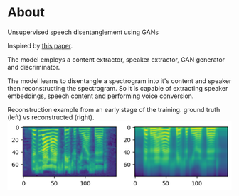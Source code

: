 # About
Unsupervised speech disentanglement using GANs

Inspired by [this paper](https://arxiv.org/abs/2005.12963).

The model employs a content extractor, speaker extractor, GAN generator and discriminator. 

The model learns to disentangle a spectrogram into it's content and speaker then reconstructing the spectrogram. So it is capable of extracting speaker embeddings, speech content and performing voice conversion. 

Reconstruction example from an early stage of the training.
ground truth (left) vs reconstructed (right).
<img src="/main/early_example.png" alt="comp" >
